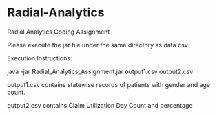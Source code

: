 # Radial-Analytics
Radial Analytics Coding Assignment 


Please execute the jar file under the same directory as data.csv


Execution Instructions:


java -jar Radial_Analytics_Assignment.jar output1.csv output2.csv


output1.csv contains statewise records of patients with gender and age count.


output2.csv contains Claim Utilization Day Count and percentage

